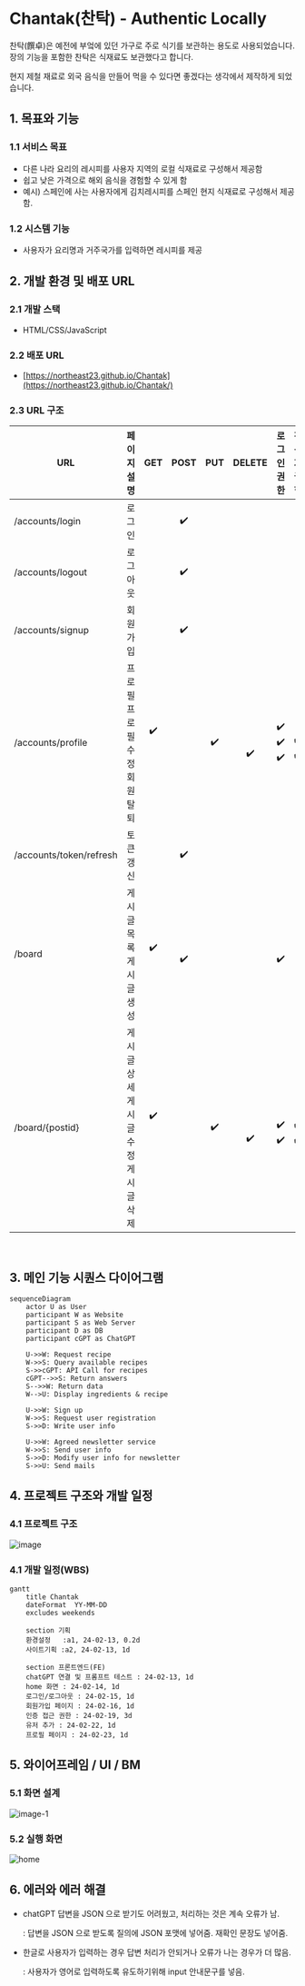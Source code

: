 # Chantak(찬탁) - Authentic Locally
찬탁(饌卓)은 예전에 부엌에 있던 가구로 주로 식기를 보관하는 용도로 사용되었습니다. 
장의 기능을 포함한 찬탁은 식재료도 보관했다고 합니다.  

현지 제철 재료로 외국 음식을 만들어 먹을 수 있다면 좋겠다는 생각에서 제작하게 되었습니다. 


## 1. 목표와 기능

### 1.1 서비스 목표
-  다른 나라 요리의 레시피를 사용자 지역의 로컬 식재료로 구성해서 제공함
-  쉽고 낮은 가격으로 해외 음식을 경험할 수 있게 함
-  예시) 스페인에 사는 사용자에게 김치레시피를 스페인 현지 식재료로 구성해서 제공함. 


### 1.2 시스템 기능
-  사용자가 요리명과 거주국가를 입력하면 레시피를 제공

## 2. 개발 환경 및 배포 URL
### 2.1 개발 스택
- HTML/CSS/JavaScript

### 2.2 배포 URL
- [https://northeast23.github.io/Chantak](https://northeast23.github.io/Chantak/)


### 2.3 URL 구조

|URL|페이지 설명|GET|POST|PUT|DELETE|로그인 권한| 작성자 권한|
|------|---|:---:|:---:|:---:|:---:|:---:|:---:|
|/accounts/login|로그인| |✔️| | | | |
|/accounts/logout|로그아웃| |✔️| | | | |
|/accounts/signup|회원가입| |✔️| | | | |
|/accounts/profile|프로필 <br> 프로필 수정 <br> 회원 탈퇴|✔️<br> <br> <br>| |✔️|<br><br>✔️|✔️ <br> ✔️ <br> ✔️|<br> ✔️ <br> ✔️
|/accounts/token/refresh|토큰갱신| |✔️| | | | |
|/board|게시글 목록 <br> 게시글 생성|✔️<br><br>|<br>✔️| | | <br> ✔️| |
|/board/{postid}|게시글 상세 <br> 게시글 수정 <br> 게시글 삭제|✔️<br><br><br>| |✔️|<br><br>✔️| <br> ✔️ <br> ✔️ | <br> ✔️ <br> ✔️
<br>

## 3. 메인 기능 시퀀스 다이어그램 
```mermaid
sequenceDiagram
    actor U as User    
    participant W as Website
    participant S as Web Server
    participant D as DB
    participant cGPT as ChatGPT

    U->>W: Request recipe
    W->>S: Query available recipes
    S->>cGPT: API Call for recipes
    cGPT-->>S: Return answers
    S-->>W: Return data
    W-->U: Display ingredients & recipe
    
    U->>W: Sign up
    W->>S: Request user registration
    S->>D: Write user info

    U->>W: Agreed newsletter service
    W->>S: Send user info 
    S->>D: Modify user info for newsletter
    S->>U: Send mails 
```

## 4. 프로젝트 구조와 개발 일정
### 4.1 프로젝트 구조

  
![image](https://github.com/northeast23/Chantak/assets/155033413/6093f6b8-9d30-4fef-942e-e58825fc0420)
 

### 4.1 개발 일정(WBS)

```mermaid
gantt
    title Chantak
    dateFormat  YY-MM-DD
    excludes weekends

    section 기획 
    환경설정   :a1, 24-02-13, 0.2d
    사이트기획 :a2, 24-02-13, 1d

    section 프론트엔드(FE)
    chatGPT 연결 및 프롬프트 테스트 : 24-02-13, 1d
    home 화면 : 24-02-14, 1d
    로그인/로그아웃 : 24-02-15, 1d
    회원가입 페이지 : 24-02-16, 1d
    인증 접근 권한 : 24-02-19, 3d
    유저 추가 : 24-02-22, 1d
    프로필 페이지 : 24-02-23, 1d       
```

## 5. 와이어프레임 / UI / BM

### 5.1 화면 설계
![image-1](https://github.com/northeast23/Chantak/assets/155033413/41395d5e-77f5-472b-99d4-1c33470f58bb)

### 5.2 실행 화면
![home](https://github.com/northeast23/Chantak/assets/155033413/c8f86f9d-881c-4c49-b6f5-585ba971de80)


## 6. 에러와 에러 해결
* chatGPT 답변을 JSON 으로 받기도 어려웠고, 처리하는 것은 계속 오류가 남.

  : 답변을 JSON 으로 받도록 질의에 JSON 포맷에 넣어줌. 재확인 문장도 넣어줌.
* 한글로 사용자가 입력하는 경우 답변 처리가 안되거나 오류가 나는 경우가 더 많음.

  : 사용자가 영어로 입력하도록 유도하기위해 input 안내문구를 넣음.
 
